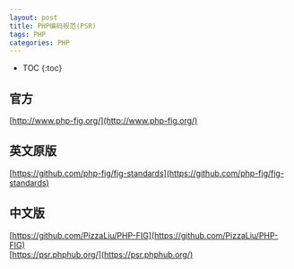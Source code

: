 ```yaml
---
layout: post
title: PHP编码规范(PSR)
tags: PHP
categories: PHP
---
```


* TOC
{:toc}

## 官方

[http://www.php-fig.org/](http://www.php-fig.org/)

## 英文原版

[https://github.com/php-fig/fig-standards](https://github.com/php-fig/fig-standards)

## 中文版

[https://github.com/PizzaLiu/PHP-FIG](https://github.com/PizzaLiu/PHP-FIG)  
[https://psr.phphub.org/](https://psr.phphub.org/)  
